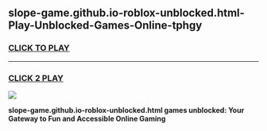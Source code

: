 
## slope-game.github.io-roblox-unblocked.html-Play-Unblocked-Games-Online-tphgy
<h3>
<a href="https://premium76.site?title=slope-game.github.io-roblox-unblocked.html&ref=25A">CLICK TO PLAY</a></h3>
<hr>

<h3>
<a href="https://premium76.site?title=slope-game.github.io-roblox-unblocked.html&ref=25A">CLICK 2 PLAY</a>
  
</h3>

<a href="https://premium76.site?title=slope-game.github.io-roblox-unblocked.html&ref=25A"><img src="https://clearcache.store/games.png"></a>


**slope-game.github.io-roblox-unblocked.html games unblocked: Your Gateway to Fun and Accessible Online Gaming**

